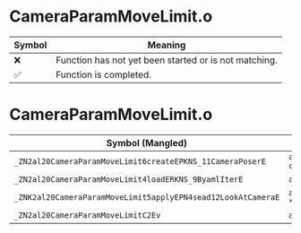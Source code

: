# CameraParamMoveLimit.o
| Symbol | Meaning 
| ------------- | ------------- 
| :x: | Function has not yet been started or is not matching. 
| :white_check_mark: | Function is completed. 


# CameraParamMoveLimit.o
| Symbol (Mangled) | Symbol (Demangled) | Decompiled? |
| ------------- |  ------------- | ------------- |
| `_ZN2al20CameraParamMoveLimit6createEPKNS_11CameraPoserE` | `al::CameraParamMoveLimit::create(al::CameraPoser const*)` | :x: |
| `_ZN2al20CameraParamMoveLimit4loadERKNS_9ByamlIterE` | `al::CameraParamMoveLimit::load(al::ByamlIter const&)` | :x: |
| `_ZNK2al20CameraParamMoveLimit5applyEPN4sead12LookAtCameraE` | `al::CameraParamMoveLimit::apply(sead::LookAtCamera *)const` | :x: |
| `_ZN2al20CameraParamMoveLimitC2Ev` | `al::CameraParamMoveLimit::CameraParamMoveLimit(void)` | :x: |
